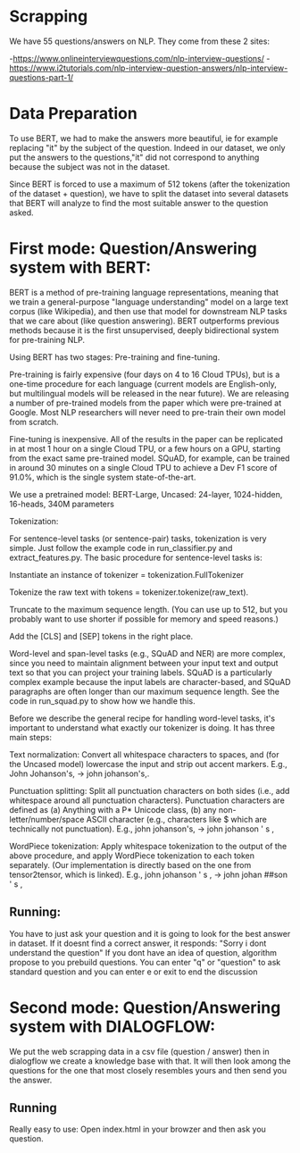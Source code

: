 # Scrapping

We have 55 questions/answers on NLP. They come from these 2 sites:

-https://www.onlineinterviewquestions.com/nlp-interview-questions/
-https://www.i2tutorials.com/nlp-interview-question-answers/nlp-interview-questions-part-1/

# Data Preparation

To use BERT, we had to make the answers more beautiful, ie for example replacing "it" by the subject of the question. Indeed in our dataset, we only put the answers to the questions,"it" did not correspond to anything because the subject was not in the dataset.

Since BERT is forced to use a maximum of 512 tokens (after the tokenization of the dataset + question), we have to split the dataset into several datasets that BERT will analyze to find the most suitable answer to the question asked.

# First mode: Question/Answering system with BERT:

BERT is a method of pre-training language representations, meaning that we train a general-purpose "language understanding" model on a large text corpus (like Wikipedia), and then use that model for downstream NLP tasks that we care about (like question answering). BERT outperforms previous methods because it is the first unsupervised, deeply bidirectional system for pre-training NLP.

Using BERT has two stages: Pre-training and fine-tuning.

Pre-training is fairly expensive (four days on 4 to 16 Cloud TPUs), but is a one-time procedure for each language (current models are English-only, but multilingual models will be released in the near future). We are releasing a number of pre-trained models from the paper which were pre-trained at Google. Most NLP researchers will never need to pre-train their own model from scratch.

Fine-tuning is inexpensive. All of the results in the paper can be replicated in at most 1 hour on a single Cloud TPU, or a few hours on a GPU, starting from the exact same pre-trained model. SQuAD, for example, can be trained in around 30 minutes on a single Cloud TPU to achieve a Dev F1 score of 91.0%, which is the single system state-of-the-art.

We use a pretrained model: BERT-Large, Uncased: 24-layer, 1024-hidden, 16-heads, 340M parameters

Tokenization:

For sentence-level tasks (or sentence-pair) tasks, tokenization is very simple. Just follow the example code in run_classifier.py and extract_features.py. The basic procedure for sentence-level tasks is:

Instantiate an instance of tokenizer = tokenization.FullTokenizer

Tokenize the raw text with tokens = tokenizer.tokenize(raw_text).

Truncate to the maximum sequence length. (You can use up to 512, but you probably want to use shorter if possible for memory and speed reasons.)

Add the [CLS] and [SEP] tokens in the right place.

Word-level and span-level tasks (e.g., SQuAD and NER) are more complex, since you need to maintain alignment between your input text and output text so that you can project your training labels. SQuAD is a particularly complex example because the input labels are character-based, and SQuAD paragraphs are often longer than our maximum sequence length. See the code in run_squad.py to show how we handle this.

Before we describe the general recipe for handling word-level tasks, it's important to understand what exactly our tokenizer is doing. It has three main steps:

Text normalization: Convert all whitespace characters to spaces, and (for the Uncased model) lowercase the input and strip out accent markers. E.g., John Johanson's, → john johanson's,.

Punctuation splitting: Split all punctuation characters on both sides (i.e., add whitespace around all punctuation characters). Punctuation characters are defined as (a) Anything with a P* Unicode class, (b) any non-letter/number/space ASCII character (e.g., characters like $ which are technically not punctuation). E.g., john johanson's, → john johanson ' s ,

WordPiece tokenization: Apply whitespace tokenization to the output of the above procedure, and apply WordPiece tokenization to each token separately. (Our implementation is directly based on the one from tensor2tensor, which is linked). E.g., john johanson ' s , → john johan ##son ' s ,

## Running:

You have to just ask your question and it is going to look for the best answer in dataset. If it doesnt find a correct answer, it responds: "Sorry i dont understand the question"
If you dont have an idea of question, algorithm propose to you prebuild questions.
You can enter "q" or "question" to ask standard question and you can enter e or exit to end the discussion

# Second mode: Question/Answering system with DIALOGFLOW:

We put the web scrapping data in a csv file (question / answer) then in dialogflow we create a knowledge base with that. It will then look among the questions for the one that most closely resembles yours and then send you the answer.

## Running

Really easy to use: Open index.html in your browzer and then ask you question.


